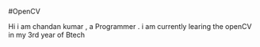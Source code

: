 #OpenCV

Hi i am chandan kumar , a Programmer .
i am currently learing the openCV in my 3rd year of Btech 
